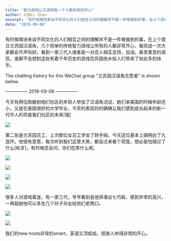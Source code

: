 ```yaml
---
title: "智力游戏让汉语角每一个人都非常的开心"
author: XiBei Zhao
excerpt: "有时候增进来自不同文化的人们相互之间的理解并不是一件难做到的事，在上个周日兰苏园汉语角，几个简单的传统智力游戏让所有的人都非常开心，每完成一次大家都会齐声叫好。看到一家三代人或者是一对恋人相互支持，加油，甚至善意的调侃，谁都不会想到这些有着千年历史的游戏在异国他乡给人们带来了如此多的快乐。 "
date: "2019-09-08"
---
```


有时候增进来自不同文化的人们相互之间的理解并不是一件难做到的事，在上个周日兰苏园汉语角，几个简单的传统智力游戏让所有的人都非常开心，每完成一次大家都会齐声叫好。看到一家三代人或者是一对恋人相互支持，加油，甚至善意的调侃，谁都不会想到这些有着千年历史的游戏在异国他乡给人们带来了如此多的快乐。

The chatting history for this WeChat group "兰苏园汉语角志愿者" is shown below.

—————  2019-09-08  —————

今天有两位刚搬到咱们社区的年轻人参加了汉语角活动，她们来美国的时候年龄还小，又是在美国很好的大学毕业，今天的表现的的确确让我们感到成长起来的新一代华人的将是我们社区的未来[强]

![](https://res.cloudinary.com/dhngj18do/image/upload/f_auto,q_auto/v1/images/5616c0c62bfeba8c04db0696a19507ff)

第二张是兰苏园员工，上次那位女员工学会了转手绢，今天这位基本上搞明白了九连环。他很有意思，每次听到我们这里大笑，都会过来看个究竟，想必是怕错过了什么[呲牙]，有时候还会问，你们在笑什么呢。

![](https://res.cloudinary.com/dhngj18do/image/upload/f_auto,q_auto/v1/images/58576a244fde94d0373176784af9171c)

![](https://res.cloudinary.com/dhngj18do/image/upload/f_auto,q_auto/v1/images/aea701d0a6d76131624d544cfbaeb0eb)

![](https://res.cloudinary.com/dhngj18do/image/upload/f_auto,q_auto/v1/images/2577cc4575d5039ebb651f8a9ffed1bb)

![](https://res.cloudinary.com/dhngj18do/image/upload/f_auto,q_auto/v1/images/cfb3435f258e5fed7b7a7e5fc2ba98b4)

很多人对游戏着迷，有一家三代，爷爷看到爸爸拼凑出七巧板，感到非常的高兴，一再鼓励他可以多生几个孙子孙女给他们老两口。

![](https://res.cloudinary.com/dhngj18do/image/upload/f_auto,q_auto/v1/images/bfb0034747c8f87684ebeed687a67029)

![](https://res.cloudinary.com/dhngj18do/image/upload/f_auto,q_auto/v1/images/b1f25d8708ebbd666aede47a9c90c85c)

我们的new hosts非常的smart，英语又顶呱呱，把游人哄得非常的开心。
